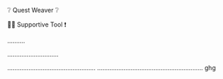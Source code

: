 ❔ Quest Weaver ❔

👷‍♂️ Supportive Tool ❗

..........

.............................

..................................................
............................................................
ghg
